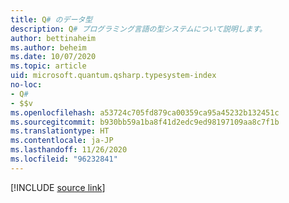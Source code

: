 ```yaml
---
title: Q# のデータ型
description: Q# プログラミング言語の型システムについて説明します。
author: bettinaheim
ms.author: beheim
ms.date: 10/07/2020
ms.topic: article
uid: microsoft.quantum.qsharp.typesystem-index
no-loc:
- Q#
- $$v
ms.openlocfilehash: a53724c705fd879ca00359ca95a45232b132451c
ms.sourcegitcommit: b930bb59a1ba8f41d2edc9ed98197109aa8c7f1b
ms.translationtype: HT
ms.contentlocale: ja-JP
ms.lasthandoff: 11/26/2020
ms.locfileid: "96232841"
---
```

<!---
# Types in Q#
-->

[!INCLUDE [source link](~/includes/qsharp-language/Specifications/Language/4_TypeSystem/README.md)]

